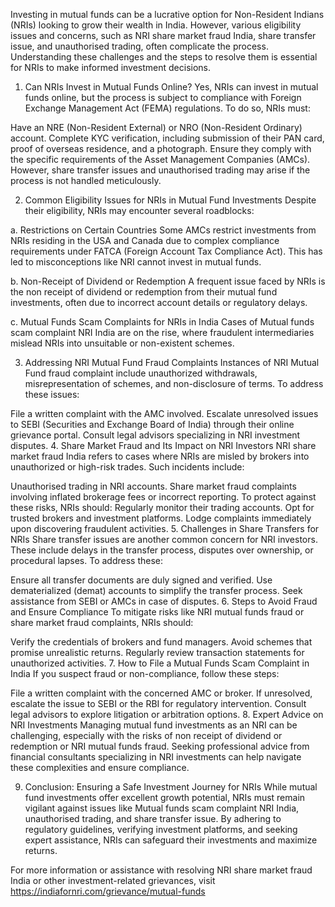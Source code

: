 Investing in mutual funds can be a lucrative option for Non-Resident Indians (NRIs) looking to grow their wealth in India. However, various eligibility issues and concerns, such as NRI share market fraud India, share transfer issue, and unauthorised trading, often complicate the process. Understanding these challenges and the steps to resolve them is essential for NRIs to make informed investment decisions.

1. Can NRIs Invest in Mutual Funds Online?
Yes, NRIs can invest in mutual funds online, but the process is subject to compliance with Foreign Exchange Management Act (FEMA) regulations. To do so, NRIs must:

Have an NRE (Non-Resident External) or NRO (Non-Resident Ordinary) account.
Complete KYC verification, including submission of their PAN card, proof of overseas residence, and a photograph.
Ensure they comply with the specific requirements of the Asset Management Companies (AMCs).
However, share transfer issues and unauthorised trading may arise if the process is not handled meticulously.

2. Common Eligibility Issues for NRIs in Mutual Fund Investments
Despite their eligibility, NRIs may encounter several roadblocks:

a. Restrictions on Certain Countries
Some AMCs restrict investments from NRIs residing in the USA and Canada due to complex compliance requirements under FATCA (Foreign Account Tax Compliance Act). This has led to misconceptions like NRI cannot invest in mutual funds.

b. Non-Receipt of Dividend or Redemption
A frequent issue faced by NRIs is the non receipt of dividend or redemption from their mutual fund investments, often due to incorrect account details or regulatory delays.

c. Mutual Funds Scam Complaints for NRIs in India
Cases of Mutual funds scam complaint NRI India are on the rise, where fraudulent intermediaries mislead NRIs into unsuitable or non-existent schemes.

3. Addressing NRI Mutual Fund Fraud Complaints
Instances of NRI Mutual Fund fraud complaint include unauthorized withdrawals, misrepresentation of schemes, and non-disclosure of terms. To address these issues:

File a written complaint with the AMC involved.
Escalate unresolved issues to SEBI (Securities and Exchange Board of India) through their online grievance portal.
Consult legal advisors specializing in NRI investment disputes.
4. Share Market Fraud and Its Impact on NRI Investors
NRI share market fraud India refers to cases where NRIs are misled by brokers into unauthorized or high-risk trades. Such incidents include:

Unauthorised trading in NRI accounts.
Share market fraud complaints involving inflated brokerage fees or incorrect reporting.
To protect against these risks, NRIs should:
Regularly monitor their trading accounts.
Opt for trusted brokers and investment platforms.
Lodge complaints immediately upon discovering fraudulent activities.
5. Challenges in Share Transfers for NRIs
Share transfer issues are another common concern for NRI investors. These include delays in the transfer process, disputes over ownership, or procedural lapses. To address these:

Ensure all transfer documents are duly signed and verified.
Use dematerialized (demat) accounts to simplify the transfer process.
Seek assistance from SEBI or AMCs in case of disputes.
6. Steps to Avoid Fraud and Ensure Compliance
To mitigate risks like NRI mutual funds fraud or share market fraud complaints, NRIs should:

Verify the credentials of brokers and fund managers.
Avoid schemes that promise unrealistic returns.
Regularly review transaction statements for unauthorized activities.
7. How to File a Mutual Funds Scam Complaint in India
If you suspect fraud or non-compliance, follow these steps:

File a written complaint with the concerned AMC or broker.
If unresolved, escalate the issue to SEBI or the RBI for regulatory intervention.
Consult legal advisors to explore litigation or arbitration options.
8. Expert Advice on NRI Investments
Managing mutual fund investments as an NRI can be challenging, especially with the risks of non receipt of dividend or redemption or NRI mutual funds fraud. Seeking professional advice from financial consultants specializing in NRI investments can help navigate these complexities and ensure compliance.

9. Conclusion: Ensuring a Safe Investment Journey for NRIs
While mutual fund investments offer excellent growth potential, NRIs must remain vigilant against issues like Mutual funds scam complaint NRI India, unauthorised trading, and share transfer issue. By adhering to regulatory guidelines, verifying investment platforms, and seeking expert assistance, NRIs can safeguard their investments and maximize returns.

For more information or assistance with resolving NRI share market fraud India or other investment-related grievances, visit https://indiafornri.com/grievance/mutual-funds
